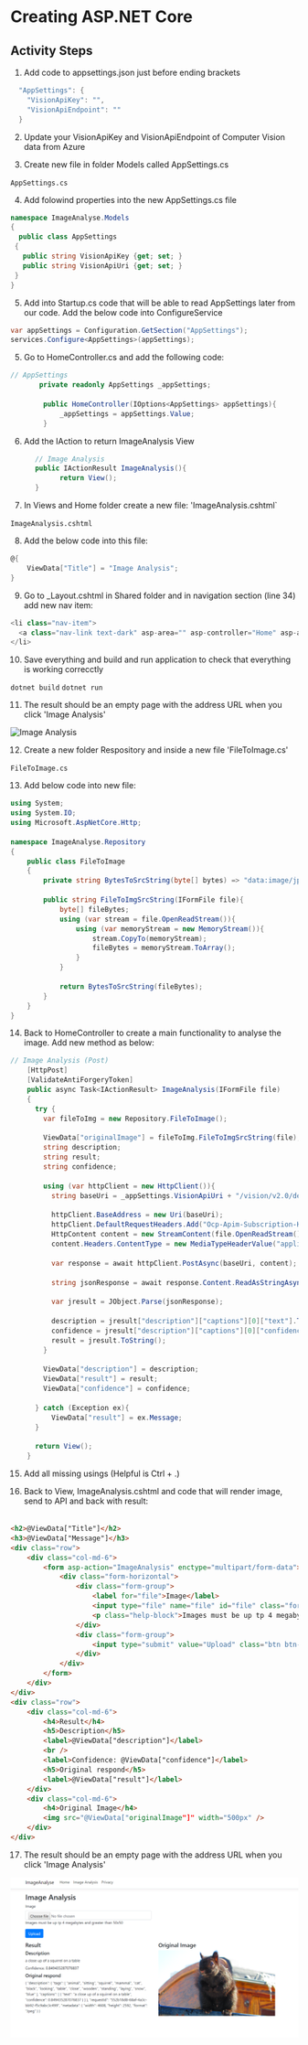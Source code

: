 # Creating ASP.NET Core

## Activity Steps
1. Add code to appsettings.json just before ending brackets

``` csharp
  "AppSettings": {
    "VisionApiKey": "",
    "VisionApiEndpoint": ""
  }
```

2. Update your VisionApiKey and VisionApiEndpoint of Computer Vision data from Azure

3. Create new file in folder Models called AppSettings.cs

```AppSettings.cs```

4. Add folowind properties into the new AppSettings.cs file

``` csharp
namespace ImageAnalyse.Models
{
  public class AppSettings
 {
   public string VisionApiKey {get; set; }
   public string VisionApiUri {get; set; }
 }
}
```

5. Add into Startup.cs code that will be able to read AppSettings later from our code. Add the below code into ConfigureService

``` csharp
var appSettings = Configuration.GetSection("AppSettings");
services.Configure<AppSettings>(appSettings);
```

5. Go to HomeController.cs and add the following code:

``` csharp
// AppSettings
       private readonly AppSettings _appSettings;

        public HomeController(IOptions<AppSettings> appSettings){
            _appSettings = appSettings.Value;
        }
```

6. Add the IAction to return ImageAnalysis View

``` csharp 
      // Image Analysis
      public IActionResult ImageAnalysis(){
            return View();
      }
```

7. In Views and Home folder create a new file: 'ImageAnalysis.cshtml`

``` ImageAnalysis.cshtml ```

8. Add the below code into this file:

``` csharp
@{
    ViewData["Title"] = "Image Analysis";
}

```

9. Go to _Layout.cshtml in Shared folder and in navigation section (line 34) add new nav item:

``` csharp
<li class="nav-item">
  <a class="nav-link text-dark" asp-area="" asp-controller="Home" asp-action="ImageAnalysis">Image Analysis</a>
</li>

```

10. Save everything and build and run application to check that everything is working correcctly 

``` dotnet build ```
``` dotnet run ```

11. The result should be an empty page with the address URL when you click 'Image Analysis'

![Image Analysis](../images/02-CreatingASPNETCore/resultImageAnalysis01.PNG)

12. Create a new folder Respository and inside a new file 'FileToImage.cs'

``` FileToImage.cs ```

13. Add below code into new file:

``` csharp
using System;
using System.IO;
using Microsoft.AspNetCore.Http;

namespace ImageAnalyse.Repository
{
    public class FileToImage
    {
        private string BytesToSrcString(byte[] bytes) => "data:image/jpg;base64, " + Convert.ToBase64String(bytes);

        public string FileToImgSrcString(IFormFile file){
            byte[] fileBytes;
            using (var stream = file.OpenReadStream()){
                using (var memoryStream = new MemoryStream()){
                    stream.CopyTo(memoryStream);
                    fileBytes = memoryStream.ToArray();
                }
            }

            return BytesToSrcString(fileBytes);
        }
    }
}

```

14. Back to HomeController to create a main functionality to analyse the image. Add new method as below:

``` csharp
// Image Analysis (Post)
    [HttpPost]
    [ValidateAntiForgeryToken]
    public async Task<IActionResult> ImageAnalysis(IFormFile file)
    {
      try {
        var fileToImg = new Repository.FileToImage();

        ViewData["originalImage"] = fileToImg.FileToImgSrcString(file);
        string description;
        string result;
        string confidence;

        using (var httpClient = new HttpClient()){
          string baseUri = _appSettings.VisionApiUri + "/vision/v2.0/describe";

          httpClient.BaseAddress = new Uri(baseUri);
          httpClient.DefaultRequestHeaders.Add("Ocp-Apim-Subscription-Key", _appSettings.VisionApiKey);
          HttpContent content = new StreamContent(file.OpenReadStream());
          content.Headers.ContentType = new MediaTypeHeaderValue("application/octet-stream");

          var response = await httpClient.PostAsync(baseUri, content);

          string jsonResponse = await response.Content.ReadAsStringAsync();

          var jresult = JObject.Parse(jsonResponse);

          description = jresult["description"]["captions"][0]["text"].ToString();
          confidence = jresult["description"]["captions"][0]["confidence"].ToString();
          result = jresult.ToString();
        }

        ViewData["description"] = description;
        ViewData["result"] = result;
        ViewData["confidence"] = confidence;
        
      } catch (Exception ex){
          ViewData["result"] = ex.Message;
      }

      return View();
    }
```

15. Add all missing usings (Helpful is Ctrl + .)

16. Back to View, ImageAnalysis.cshtml and code that will render image, send to API and back with result:

``` html

<h2>@ViewData["Title"]</h2>
<h3>@ViewData["Message"]</h3>
<div class="row">
    <div class="col-md-6">
        <form asp-action="ImageAnalysis" enctype="multipart/form-data">
            <div class="form-horizontal">
                <div class="form-group">
                    <label for="file">Image</label>
                    <input type="file" name="file" id="file" class="form-control" />
                    <p class="help-block">Images must be up tp 4 megabytes and greater than 50x50</p>
                </div>
                <div class="form-group">
                    <input type="submit" value="Upload" class="btn btn-primary" />
                </div>
            </div>
        </form>
    </div>
</div>
<div class="row">
    <div class="col-md-6">
        <h4>Result</h4>
        <h5>Description</h5>
        <label>@ViewData["description"]</label>
        <br />
        <label>Confidence: @ViewData["confidence"]</label>
        <h5>Original respond</h5>
        <label>@ViewData["result"]</label>
    </div>
    <div class="col-md-6">
        <h4>Original Image</h4>
        <img src="@ViewData["originalImage"]" width="500px" />
    </div>
</div>

```

17. The result should be an empty page with the address URL when you click 'Image Analysis'

![Image Analysis](../images/02-CreatingASPNETCore/resultImageAnalysis02.PNG)
